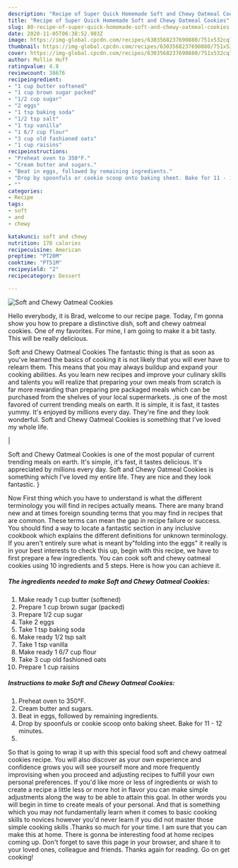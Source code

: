 ```yaml
---
description: "Recipe of Super Quick Homemade Soft and Chewy Oatmeal Cookies"
title: "Recipe of Super Quick Homemade Soft and Chewy Oatmeal Cookies"
slug: 80-recipe-of-super-quick-homemade-soft-and-chewy-oatmeal-cookies
date: 2020-11-05T06:38:52.903Z
image: https://img-global.cpcdn.com/recipes/6303568237690880/751x532cq70/soft-and-chewy-oatmeal-cookies-recipe-main-photo.jpg
thumbnail: https://img-global.cpcdn.com/recipes/6303568237690880/751x532cq70/soft-and-chewy-oatmeal-cookies-recipe-main-photo.jpg
cover: https://img-global.cpcdn.com/recipes/6303568237690880/751x532cq70/soft-and-chewy-oatmeal-cookies-recipe-main-photo.jpg
author: Mollie Huff
ratingvalue: 4.8
reviewcount: 38676
recipeingredient:
- "1 cup butter softened"
- "1 cup brown sugar packed"
- "1/2 cup sugar"
- "2 eggs"
- "1 tsp baking soda"
- "1/2 tsp salt"
- "1 tsp vanilla"
- "1 6/7 cup flour"
- "3 cup old fashioned oats"
- "1 cup raisins"
recipeinstructions:
- "Preheat oven to 350°F."
- "Cream butter and sugars."
- "Beat in eggs, followed by remaining ingredients."
- "Drop by spoonfuls or cookie scoop onto baking sheet. Bake for 11 - 12 minutes."
- ""
categories:
- Recipe
tags:
- soft
- and
- chewy

katakunci: soft and chewy 
nutrition: 178 calories
recipecuisine: American
preptime: "PT20M"
cooktime: "PT51M"
recipeyield: "2"
recipecategory: Dessert

---
```



![Soft and Chewy Oatmeal Cookies](https://img-global.cpcdn.com/recipes/6303568237690880/751x532cq70/soft-and-chewy-oatmeal-cookies-recipe-main-photo.jpg)

Hello everybody, it is Brad, welcome to our recipe page. Today, I'm gonna show you how to prepare a distinctive dish, soft and chewy oatmeal cookies. One of my favorites. For mine, I am going to make it a bit tasty. This will be really delicious.

Soft and Chewy Oatmeal Cookies The fantastic thing is that as soon as you've learned the basics of cooking it is not likely that you will ever have to relearn them. This means that you may always buildup and expand your cooking abilities. As you learn new recipes and improve your culinary skills and talents you will realize that preparing your own meals from scratch is far more rewarding than preparing pre packaged meals which can be purchased from the shelves of your local supermarkets.
,is one of the most favored of current trending meals on earth. It is simple, it is fast, it tastes yummy. It's enjoyed by millions every day. They're fine and they look wonderful. Soft and Chewy Oatmeal Cookies is something that I've loved my whole life.


|


Soft and Chewy Oatmeal Cookies is one of the most popular of current trending meals on earth. It's simple, it's fast, it tastes delicious. It's appreciated by millions every day. Soft and Chewy Oatmeal Cookies is something which I've loved my entire life. They are nice and they look fantastic.
}

Now First thing which you have to understand is what the different terminology you will find in recipes actually means. There are many brand new and at times foreign sounding terms that you may find in recipes that are common. These terms can mean the gap in recipe failure or success. You should find a way to locate a fantastic section in any inclusive cookbook which explains the different definitions for unknown terminology. If you aren't entirely sure what is meant by"folding into the eggs" it really is in your best interests to check this up,
begin with this recipe, we have to first prepare a few ingredients. You can cook soft and chewy oatmeal cookies using 10 ingredients and 5 steps. Here is how you can achieve it.

<!--inarticleads1-->

##### The ingredients needed to make Soft and Chewy Oatmeal Cookies:

1. Make ready 1 cup butter (softened)
1. Prepare 1 cup brown sugar (packed)
1. Prepare 1/2 cup sugar
1. Take 2 eggs
1. Take 1 tsp baking soda
1. Make ready 1/2 tsp salt
1. Take 1 tsp vanilla
1. Make ready 1 6/7 cup flour
1. Take 3 cup old fashioned oats
1. Prepare 1 cup raisins




<!--inarticleads2-->

##### Instructions to make Soft and Chewy Oatmeal Cookies:

1. Preheat oven to 350°F.
1. Cream butter and sugars.
1. Beat in eggs, followed by remaining ingredients.
1. Drop by spoonfuls or cookie scoop onto baking sheet. Bake for 11 - 12 minutes.
1. 




So that is going to wrap it up with this special food soft and chewy oatmeal cookies recipe. You will also discover as your own experience and confidence grows you will see yourself more and more frequently improvising when you proceed and adjusting recipes to fulfill your own personal preferences. If you'd like more or less of ingredients or wish to create a recipe a little less or more hot in flavor you can make simple adjustments along the way to be able to attain this goal. In other words you will begin in time to create meals of your personal. And that is something which you may not fundamentally learn when it comes to basic cooking skills to novices however you'd never learn if you did not master those simple cooking skills .Thanks so much for your time. I am sure that you can make this at home. There is gonna be interesting food at home recipes coming up. Don't forget to save this page in your browser, and share it to your loved ones, colleague and friends. Thanks again for reading. Go on get cooking!
